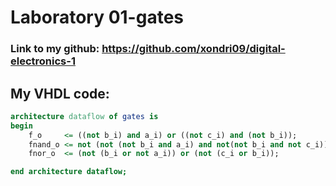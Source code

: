 # Laboratory 01-gates
### Link to my github: https://github.com/xondri09/digital-electronics-1

## My VHDL code:
```VHDL
architecture dataflow of gates is
begin
    f_o     <= ((not b_i) and a_i) or ((not c_i) and (not b_i));
    fnand_o <= not (not (not b_i and a_i) and not(not b_i and not c_i));
    fnor_o  <= (not (b_i or not a_i)) or (not (c_i or b_i));

end architecture dataflow;
```
